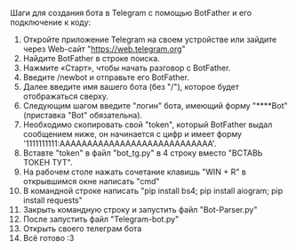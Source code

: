 Шаги для создания бота в Telegram с помощью BotFather и его подключение к коду:

1. Откройте приложение Telegram на своем устройстве или зайдите через Web-сайт "https://web.telegram.org" 
2. Найдите BotFather в строке поиска.
3. Нажмите «Старт», чтобы начать разговор с BotFather.
4. Введите /newbot и отправьте его BotFather.
5. Далее введите имя вашего бота (без "/"), которое будет отображаться сверху.
6. Следующим шагом введите "логин" бота, имеющий форму "****Bot" (приставка "Bot" обязательна).
7. Необходимо скопировать свой "token", который BotFather выдал сообщением ниже, он начинается с цифр и имеет форму '1111111111:AAAAAAAAAAAAAAAAAAAAAAAAAAAA'.
8. Вставте "token" в файл "bot_tg.py" в 4 строку вместо "ВСТАВЬ ТОКЕН ТУТ".
9. На рабочем столе нажать сочетание клавишь "WIN + R" в открывшимся окне написать "cmd" 
10. В командной строке написать "pip install bs4; pip install aiogram; pip install requests"
11. Закрыть командную строку и запустить файл "Bot-Parser.py"
12. После запустить файл "Telegram-bot.py"
13. Открыть своего телеграм бота
14. Всё готово :3
